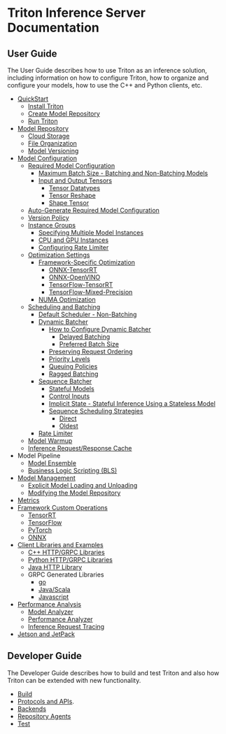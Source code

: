 <!--
# Copyright 2018-2022, NVIDIA CORPORATION & AFFILIATES. All rights reserved.
#
# Redistribution and use in source and binary forms, with or without
# modification, are permitted provided that the following conditions
# are met:
#  * Redistributions of source code must retain the above copyright
#    notice, this list of conditions and the following disclaimer.
#  * Redistributions in binary form must reproduce the above copyright
#    notice, this list of conditions and the following disclaimer in the
#    documentation and/or other materials provided with the distribution.
#  * Neither the name of NVIDIA CORPORATION nor the names of its
#    contributors may be used to endorse or promote products derived
#    from this software without specific prior written permission.
#
# THIS SOFTWARE IS PROVIDED BY THE COPYRIGHT HOLDERS ``AS IS'' AND ANY
# EXPRESS OR IMPLIED WARRANTIES, INCLUDING, BUT NOT LIMITED TO, THE
# IMPLIED WARRANTIES OF MERCHANTABILITY AND FITNESS FOR A PARTICULAR
# PURPOSE ARE DISCLAIMED.  IN NO EVENT SHALL THE COPYRIGHT OWNER OR
# CONTRIBUTORS BE LIABLE FOR ANY DIRECT, INDIRECT, INCIDENTAL, SPECIAL,
# EXEMPLARY, OR CONSEQUENTIAL DAMAGES (INCLUDING, BUT NOT LIMITED TO,
# PROCUREMENT OF SUBSTITUTE GOODS OR SERVICES; LOSS OF USE, DATA, OR
# PROFITS; OR BUSINESS INTERRUPTION) HOWEVER CAUSED AND ON ANY THEORY
# OF LIABILITY, WHETHER IN CONTRACT, STRICT LIABILITY, OR TORT
# (INCLUDING NEGLIGENCE OR OTHERWISE) ARISING IN ANY WAY OUT OF THE USE
# OF THIS SOFTWARE, EVEN IF ADVISED OF THE POSSIBILITY OF SUCH DAMAGE.
-->

# Triton Inference Server Documentation

## User Guide
The User Guide describes how to use Triton as an inference solution, including information on how to configure Triton, how to organize and configure your models, how to use the C++ and Python clients, etc. 

- [QuickStart](quickstart.md)
  - [Install Triton](quickstart.md#install-triton-docker-image)
  - [Create Model Repository](quickstart.md#create-a-model-repository)
  - [Run Triton](quickstart.md#run-triton)
- [Model Repository](model_repository.md)
  - [Cloud Storage](model_repository.md#model-repository-locations)
  - [File Organization](model_repository.md#model-files)
  - [Model Versioning](model_repository.md#model-versions)
- [Model Configuration](model_configuration.md)
  - [Required Model Configuration](model_configuration.md#minimal-model-configuration)
    - [Maximum Batch Size - Batching and Non-Batching Models](model_configuration.md#maximum-batch-size)
    - [Input and Output Tensors](model_configuration.md#inputs-and-outputs)
      - [Tensor Datatypes](model_configuration.md#datatypes)
      - [Tensor Reshape](model_configuration.md#reshape)
      - [Shape Tensor](model_configuration.md#shape-tensors)
  - [Auto-Generate Required Model Configuration](model_configuration.md#auto-generated-model-configuration)
  - [Version Policy](model_configuration.md#version-policy)
  - [Instance Groups](model_configuration.md#instance-groups)
    - [Specifying Multiple Model Instances](model_configuration.md#multiple-model-instances)
    - [CPU and GPU Instances](model_configuration.md#cpu-model-instance)
    - [Configuring Rate Limiter](model_configuration.md#rate-limiter-configuration)
  - [Optimization Settings](model_configuration.md#optimization_policy)
    - [Framework-Specific Optimization](optimization.md#framework-specific-optimization)
      - [ONNX-TensorRT](optimization.md#onnx-with-tensorrt-optimization-ort-trt)
      - [ONNX-OpenVINO](optimization.md#onnx-with-openvino-optimization)
      - [TensorFlow-TensorRT](optimization.md#tensorflow-with-tensorrt-optimization-tf-trt)
      - [TensorFlow-Mixed-Precision](optimization.md#tensorflow-automatic-fp16-optimization)
    - [NUMA Optimization](optimization.md#numa-optimization)
  - [Scheduling and Batching](model_configuration.md#scheduling-and-batching)
    - [Default Scheduler - Non-Batching](model_configuration.md#default-scheduler)
    - [Dynamic Batcher](model_configuration.md#dynamic-batcher)
      - [How to Configure Dynamic Batcher](model_configuration.md#recommended-configuration-process)
        - [Delayed Batching](model_configuration.md#delayed-batching)
        - [Preferred Batch Size](model_configuration.md#preferred-batch-sizes)
      - [Preserving Request Ordering](model_configuration.md#preserve-ordering)
      - [Priority Levels](model_configuration.md#priority-levels)
      - [Queuing Policies](model_configuration.md#queue-policy)
      - [Ragged Batching](ragged_batching.md)
    - [Sequence Batcher](model_configuration.md#sequence-batcher)
      - [Stateful Models](architecture.md#stateful-models)
      - [Control Inputs](architecture.md#control-inputs)
      - [Implicit State - Stateful Inference Using a Stateless Model](architecture.md#implicit-state-management)
      - [Sequence Scheduling Strategies](architecture.md#scheduling-strateties)
        - [Direct](architecture.md#direct)
        - [Oldest](architecture.md#oldest)
    - [Rate Limiter](rate_limiter.md)
  - [Model Warmup](model_configuration.md#model-warmup)
  - [Inference Request/Response Cache](model_configuration.md#response-cache)
- Model Pipeline
  - [Model Ensemble](architecture.md#ensemble-models)
  - [Business Logic Scripting (BLS)](https://github.com/triton-inference-server/python_backend#business-logic-scripting)
- [Model Management](model_management.md)
  - [Explicit Model Loading and Unloading](model_management.md#model-control-mode-explicit)
  - [Modifying the Model Repository](model_management.md#modifying-the-model-repository)
- [Metrics](metrics.md)
- [Framework Custom Operations](custom_operations.md)
  - [TensorRT](custom_operations.md#tensorrt)
  - [TensorFlow](custom_operations.md#tensorflow)
  - [PyTorch](custom_operations.md#pytorch)
  - [ONNX](custom_operations.md#onnx)
- [Client Libraries and Examples](https://github.com/triton-inference-server/client)
  - [C++ HTTP/GRPC Libraries](https://github.com/triton-inference-server/client#client-library-apis)
  - [Python HTTP/GRPC Libraries](https://github.com/triton-inference-server/client#client-library-apis)
  - [Java HTTP Library](https://github.com/triton-inference-server/client/tree/main/src/java)
  - GRPC Generated Libraries
    - [go](https://github.com/triton-inference-server/client/tree/main/src/grpc_generated/go)
    - [Java/Scala](https://github.com/triton-inference-server/client/tree/main/src/grpc_generated/java)
    - [Javascript](https://github.com/triton-inference-server/client/tree/main/src/grpc_generated/javascript)
- [Performance Analysis](optimization.md)
  - [Model Analyzer](model_analyzer.md)
  - [Performance Analyzer](perf_analyzer.md)
  - [Inference Request Tracing](trace.md)
- [Jetson and JetPack](jetson.md)

## Developer Guide
The Developer Guide describes how to build and test Triton and also how Triton can be extended with new functionality.

- [Build](build.md)
- [Protocols and APIs](inference_protocols.md).
- [Backends](https://github.com/triton-inference-server/backend)
- [Repository Agents](repository_agents.md)
- [Test](test.md)
